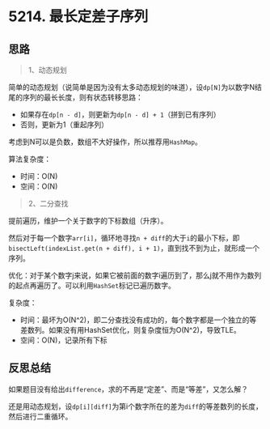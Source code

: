 # 5214. 最长定差子序列

## 思路

> 1、动态规划

简单的动态规划（说简单是因为没有太多动态规划的味道），设`dp[N]`为以数字N结尾的序列的最长长度，则有状态转移思路：

- 如果存在`dp[n - d]`，则更新为`dp[n - d] + 1`（拼到已有序列）
- 否则，更新为1（重起序列）

考虑到N可以是负数，数组不大好操作，所以推荐用`HashMap`。

算法复杂度：

- 时间：O(N)
- 空间：O(N)

> 2、二分查找

提前遍历，维护一个关于数字的下标数组（升序）。

然后对于每一个数字`arr[i]`，循环地寻找`n + diff`的大于`i`的最小下标，即`bisectLeft(indexList.get(n + diff), i + 1)`，直到找不到为止，就形成一个序列。

优化：对于某个数字j来说，如果它被前面的数字i遍历到了，那么j就不用作为数列的起点再遍历了。可以利用`HashSet`标记已遍历数字。

复杂度：

- 时间：最坏为O(N^2)，即二分查找没有成功的，每个数字都是一个独立的等差数列。如果没有用HashSet优化，则复杂度恒为O(N^2)，导致TLE。
- 空间：O(N)，记录所有下标

## 反思总结

如果题目没有给出`difference`，求的不再是“定差”、而是“等差”，又怎么解？

还是用动态规划，设`dp[i][diff]`为第i个数字所在的差为`diff`的等差数列的长度，然后进行二重循环。
